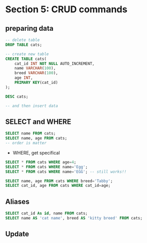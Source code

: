 # Section 5: CRUD commands

## preparing data

```sql
-- delete table
DROP TABLE cats;

-- create new table
CREATE TABLE cats(
    cat_id INT NOT NULL AUTO_INCREMENT,
    name VARCHAR(100),
    breed VARCHAR(100),
    age INT,
    PRIMARY KEY(cat_id)
);

DESC cats;

-- and then insert data
```

## SELECT and WHERE

```sql
SELECT name FROM cats;
SELECT name, age FROM cats;
-- order is matter
```

- WHERE, get specifical

```sql
SELECT * FROM cats WHERE age=4;
SELECT * FROM cats WHERE name='Egg';
SELECT * FROM cats WHERE name='EGG'; -- still works!!

SELECT name, age FROM cats WHERE breed='Tabby';
SELECT cat_id, age FROM cats WHERE cat_id=age;
```

## Aliases

```sql
SELECT cat_id As id, name FROM cats;
SELECT name AS 'cat name', breed AS 'kitty breed' FROM cats;
```

## Update

```sql

```

